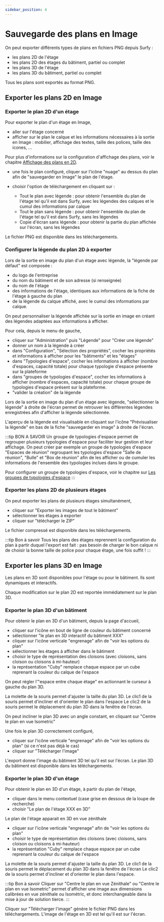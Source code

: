 ```yaml
---
sidebar_position: 4
---
```


# Sauvegarde des plans en Image

On peut exporter différents types de plans en fichiers PNG depuis Surfy :
-   les plans 2D de l'étage
-   les plans 2D des étages du bâtiment, partiel ou complet
-   les plans 3D de l'étage
-   les plans 3D du bâtiment, partiel ou complet

Tous les plans sont exportés au format PNG.

## Exporter les plans 2D en Image

### Exporter le plan 2D d'un étage

Pour exporter le plan d'un étage en Image,

-   aller sur l'étage concerné
-   afficher sur le plan le calque et les informations nécessaires à la sortie en Image : mobilier, affichage des textes, taille des polices, taille des icones, ...

Pour plus d'informations sur la configuration d'affichage des plans, voir le chapitre [Affichage des plans en 2D](/docs/courses/views/2Dviews.md).

-   une fois le plan configuré, cliquer sur l'icône "nuage" au dessus du plan afin de "sauvegarder en Image" le plan de l'étage.

-   choisir l'option de téléchargement en cliquant sur :

    -   Tout le plan avec légende : pour obtenir l'ensemble du plan de l'étage tel qu'il est dans Surfy, avec les légendes des calques et le cumul des informations par calque
    -   Tout le plan sans légende : pour obtenir l'ensemble du plan de l'étage tel qu'il est dans Surfy, sans les légendes
    -   Copie d'écran sans légende : pour obtenir la partie du plan affichée sur l'écran, sans les légendes

Le fichier PNG est disponible dans les téléchargements.

### Configurer la légende du plan 2D à exporter

Lors de la sortie en image du plan d'un étage avec légende, la "légende par défaut" est composée :

-   du logo de l'entreprise
-   du nom du bâtiment et de son adresse (si renseignée)
-   du nom de l'étage
-   des informations de l'étage, identiques aux informations de la fiche de l'étage à gauche du plan
-   de la légende du calque affiché, avec le cumul des informations par calque.

On peut personnaliser la légende affichée sur la sortie en image en créant des légendes adaptées aux informations à afficher.

Pour cela, depuis le menu de gauche,

-   cliquer sur "Administration" puis "Légende" pour "Créer une légende"
-   donner un nom à la légende à créer
-   dans "Configuration", "Sélection des propriétés", cocher les propriétés et informations à afficher pour les "bâtiments" et les "étages"
-   dans "Typologies d'espace", cocher les informations à afficher (nombre d'espaces, capacité totale) pour chaque typologie d'espace présente sur la plateforme
-   dans "groupes de typologies d'espace", cocher les informations à afficher (nombre d'espaces, capacité totale) pour chaque groupe de typologies d'espace présent sur la plateforme.
-   "valider la création" de la légende

Lors de la sortie en image du plan d'un étage avec légende, "sélectionner la légende" à droite de l'écran permet de retrouver les différentes légendes enregistrées afin d'afficher la légende sélectionnée.

L'aperçu de la légende est visualisable en cliquant sur l'icône "Prévisualiser la légende" en bas de la fiche "sauvegarder en image" à droite de l'écran.

:::tip BON A SAVOIR
Un groupe de typologies d'espace permet de regrouper plusieurs typologies d'espace pour faciliter leur gestion et leur affichage.
On peut créer par exemple un groupe de typologies d'espace "Espaces de réunion" regroupant les typologies d'espace "Salle de réunion", "Bulle" et "Box de réunion" afin de les afficher ou de cumuler les informations de l'ensemble des typologies inclues dans le groupe.

Pour configurer un groupe de typologies d'espace, voir le chapitre sur [Les groupes de typologies d'espace](/docs/tutorials/surfaces/room/roomtype/#les-groupes-de-typologies-despace)
:::

### Exporter les plans 2D de plusieurs étages

On peut exporter les plans de plusieurs étages simultanément,
-   cliquer sur "Exporter les images de tout le bâtiment"
-   sélectionner les étages à exporter
-   cliquer sur "télécharger le ZIP"

Le fichier compressé est disponible dans les téléchargements.

:::tip Bon à savoir
Tous les plans des étages reprennent la configuration du plan à partir duquel l'export est fait : pas besoin de charger le bon calque ni de choisir la bonne taille de police pour chaque étage, une fois suffit !
:::

## Exporter les plans 3D en Image

Les plans en 3D sont disponibles pour l'étage ou pour le bâtiment.
Ils sont dynamiques et interactifs.

Chaque modification sur le plan 2D est reportée immédiatement sur le plan 3D.

### Exporter le plan 3D d'un bâtiment

Pour obtenir le plan en 3D d'un bâtiment, depuis la page d'accueil,

-   cliquer sur l'icône en bout de ligne de couleur du bâtiment concerné
-   sélectionner "le plan en 3D interactif du bâtiment XXX"
-   cliquer sur l'icône verticale "engrenage" afin de "voir les options du plan"
-   sélectionner les étages à afficher dans le bâtiment
-   choisir le type de représentation des cloisons (avec cloisons, sans cloison ou cloisons à mi-hauteur)
-   la représentation "Cuby" remplace chaque espace par un cube reprenant la couleur du calque de l'espace

On peut régler l'"espace entre chaque étage" en actionnant le curseur à gauche du plan 3D.

La molette de la souris permet d'ajuster la taille du plan 3D.
Le clic1 de la souris permet d'incliner et d'orienter le plan dans l'espace
Le clic2 de la souris permet le déplacement du plan 3D dans la fenêtre de l'écran.

On peut incliner le plan 3D avec un angle constant, en cliquant sur "Centre le plan en vue Isometric"

Une fois le plan 3D correctement configuré,

-   cliquer sur l'icône verticale "engrenage" afin de "voir les options du plan" (si ce n'est pas déjà le cas)
-   cliquer sur "Télécharger l'image"

L'export donne l'image du bâtiment 3D tel qu'il est sur l'écran.
Le plan 3D du bâtiment est disponible dans les téléchargements.


### Exporter le plan 3D d'un étage

Pour obtenir le plan en 3D d'un étage, à partir du plan de l'étage,

-   cliquer dans le menu contextuel (case grise en dessous de la loupe de recherche)
-   choisir "Le plan de l'étage XXX en 3D"

Le plan de l'étage apparait en 3D en vue zénithale

-   cliquer sur l'icône verticale "engrenage" afin de "voir les options du plan"
-   choisir le type de représentation des cloisons (avec cloisons, sans cloison ou cloisons à mi-hauteur)
-   la représentation "Cuby" remplace chaque espace par un cube reprenant la couleur du calque de l'espace

La molette de la souris permet d'ajuster la taille du plan 3D.
Le clic1 de la souris permet le déplacement du plan 3D dans la fenêtre de l'écran
Le clic2 de la souris permet d'incliner et d'orienter le plan dans l'espace.

:::tip Bon à savoir
Cliquer sur "Centre le plan en vue Zénithale" ou "Centre le plan en vue Isometric" permet d'afficher une image aux dimensions calibrées en vue zénithale ou Isométric, et donc interchangeable dans la mise à jour de solution tierce.
:::


Cliquer sur "Télécharger l'image" génère le fichier PNG dans les téléchargements.
L'image de l'étage en 3D est tel qu'il est sur l'écran.
